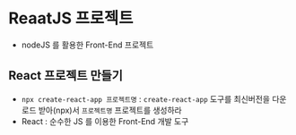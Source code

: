 # ReaatJS 프로젝트

- nodeJS 를 활용한 Front-End 프로젝트

## React 프로젝트 만들기

- `npx create-react-app 프로젝트명` : `create-react-app` 도구를 최신버전을 다운로드 받아(npx)서 `프로젝트명` 프로젝트를 생성하라
- React : 순수한 JS 를 이용한 Front-End 개발 도구
